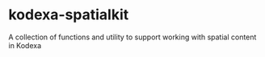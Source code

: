 # kodexa-spatialkit
A collection of functions and utility to support working with spatial content in Kodexa
